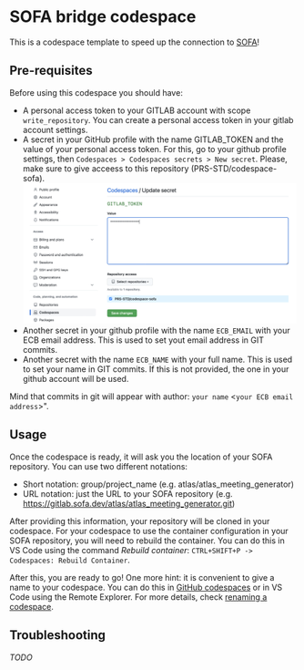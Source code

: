 # SOFA bridge codespace
This is a codespace template to speed up the connection to [SOFA](https://gitlab.sofa.dev)! 

## Pre-requisites
Before using this codespace you should have:
- A personal access token to your GITLAB account with scope `write_repository`. You can create a personal access token in your gitlab account settings.
- A secret in your GitHub profile with the name GITLAB_TOKEN and the value of your personal access token. For this, go to your github profile settings, then `Codespaces > Codespaces secrets > New secret`. Please, make sure to give acceess to this repository (PRS-STD/codespace-sofa). ![Adding a secret](./adding_secret.png)
- Another secret in your github profile with the name `ECB_EMAIL` with your ECB email address. This is used to set yout email address in GIT commits.
- Another secret with the name `ECB_NAME` with your full name. This is used to set your name in GIT commits. If this is not provided, the one in your github account will be used.

Mind that commits in git will appear with author: `your name` <`your ECB email address`>".

## Usage
Once the codespace is ready, it will ask you the location of your SOFA repository. You can use two different notations:
- Short notation: group/project_name (e.g. atlas/atlas_meeting_generator)
- URL notation: just the URL to your SOFA repository (e.g. https://gitlab.sofa.dev/atlas/atlas_meeting_generator.git)

After providing this information, your repository will be cloned in your codespace. For your codespace to use the container configuration in your SOFA repository, you will need to rebuild the container. You can do this in VS Code using the command *Rebuild container*: `CTRL+SHIFT+P -> Codespaces: Rebuild Container`.

After this, you are ready to go! One more hint: it is convenient to give a name to your codespace. You can do this in [GitHub codespaces](https://github.com/codespaces) or in VS Code using the Remote Explorer. For more details, check [renaming a codespace](https://docs.github.com/en/codespaces/customizing-your-codespace/renaming-a-codespace).

## Troubleshooting
*TODO*